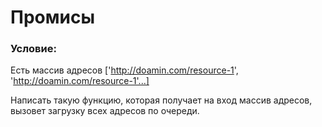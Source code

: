 # Промисы
### Условие:
Есть массив адресов ['http://doamin.com/resource-1', 'http://doamin.com/resource-1'...]

Написать такую функцию, которая получает на вход массив адресов, вызовет загрузку всех адресов по очереди.
 